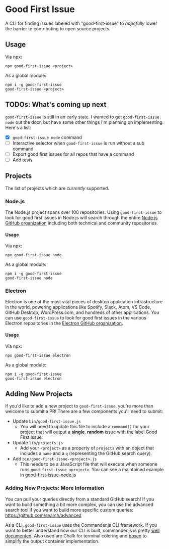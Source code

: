 # Good First Issue
A CLI for finding issues labeled with "good-first-issue" to _hopefully_ lower the barrier to contributing to open source projects.

## Usage
Via npx:
```
npx good-first-issue <project>
```

As a global module:
```
npm i -g good-first-issue
good-first-issue <project>
```

## TODOs: What's coming up next
`good-first-issue` is still in an early state. I wanted to get `good-first-issue node` out the door, but have some other things I'm planning on implementing. Here's a list:

- [x] `good-first-issue node` command
- [ ] Interactive selector when `good-first-issue` is run without a sub command
- [ ] Export good first issues for all repos that have a command
- [ ] Add tests

## Projects
The list of projects which are _currently_ supported.

### Node.js
The Node.js project spans over 100 repositories. Using `good-first-issue` to look for good first issues in Node.js will search through the entire [Node.js GitHub organization](https://github.com/nodejs/) including both technical and community repositories.

#### Usage
Via npx:
```
npx good-first-issue node
```

As a global module:
```
npm i -g good-first-issue
good-first-issue node
```

### Electron
Electron is one of the most vital pieces of desktop application infrastructure in the world, powering applications like Spotify, Slack,  Atom, VS Code, GitHub Desktop, WordPress.com, and hundreds of other applications. You can use `good-first-issue` to look for good first issues in the various Electron repositories in the [Electron GitHub organization](https://github.com/electron/).

#### Usage
Via npx:
```
npx good-first-issue electron
```

As a global module:
```
npm i -g good-first-issue
good-first-issue electron
```

## Adding New Projects
If you'd like to add a new project to `good-first-issue`, you're more than welcome to submit a PR! There are a few components you'll need to submit:

- Update `bin/good-first-issue.js`
  - You will need to update this file to include a `command()` for your project that will output a **single**, **random** issue with the label Good First Issue.
- Update `lib/projects.js`
  - Add your `<project>` as a property of `projects` with an object that includes a `name` and a `q` (representing the GitHub search query).
- Add `bin/good-first-issue-<project>.js`
  - This needs to be a JavaScript file that will execute when someone runs `good-first-issue <project>`. You can see a maintained example in [good-first-issue-node.js](bin/good-first-issue-node.js)

### Adding New Projects: More Information

You can pull your queries directly from a standard GitHub search! If you want to build something a bit more complex, you can use the advanced search tool if you want to build more specific custom queries: https://github.com/search/advanced

As a CLI, `good-first-issue` uses the Commander.js CLI framework. If you want to better understand how our CLI is built, commander.js is pretty [well documented](https://github.com/tj/commander.js/). Also used are Chalk for terminal coloring and [boxen](https://github.com/sindresorhus/boxen) to simplify the output container implementation.
